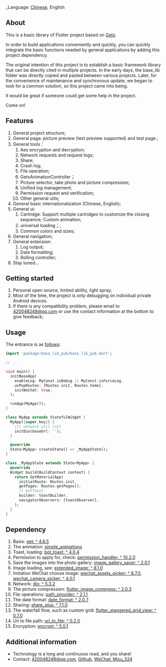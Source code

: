 <!--
This README describes the package. If you publish this package to pub.dev,
this README's contents appear on the landing page for your package.

For information about how to write a good package README, see the guide for
[writing package pages](https://dart.dev/guides/libraries/writing-package-pages).

For general information about developing packages, see the Dart guide for
[creating packages](https://dart.dev/guides/libraries/create-library-packages)
and the Flutter guide for
[developing packages and plugins](https://flutter.dev/developing-packages).
-->
_Language: [Chinese](README.zh-cn.md), English

## About

This is a basic library of Flutter project based on [Getx](https://github.com/jonataslaw/getx/blob/master/README.zh-cn.md).

In order to build applications conveniently and quickly, you can quickly integrate the basic functions needed by general applications by adding this project dependency.

The original intention of this project is to establish a basic framework library that can be directly cited in multiple projects. In the early days, the base_lib folder was directly copied and pasted between various projects. Later, for the convenience of maintenance and synchronous update, we began to look for a common solution, so this project came into being.

It would be great if someone could get some help in the project.

Come on!

## Features

1. General project structure;
2. General page: picture preview (text preview supported) and test page.;
3. General tools：
   1. Aes encryption and decryption;
   2. Network requests and request logs; 
   3. Share; 
   4. Crash log; 
   5. File operation; 
   6. GetxAnimationController； 
   7. Picture selector, take photo and picture compression; 
   8. Unified log management; 
   9. Permission request and verification; 
   10. Other general utils; 
4. General basic internationalization (Chinese, English);
5. General ui:
   1. Cartridge: Support multiple cartridges to customize the closing sequence; Custom animation;
   2. universal loading；;
   3. Common colors and sizes;
6. General navigation;
7. General extension:
   1. Log output;
   2. Date formatting;
   3. Rolling controller;
8. Stay tuned...

## Getting started

1. Personal open source, limited ability, light spray;
2. Most of the time, the project is only debugging on individual private Android devices. 
3. If there is any compatibility problem, please email to [420048248@qq.com](mailto:420048248@qq.com) or use the contact information at the bottom to give feedback;


## Usage

The entrance is as [follows](example/lib/main.dart):

```dart
import 'package:base_lib_pub/base_lib_pub.dart';

// ...

void main() {
  initBaseApp(
    enableLog: MyConst.isDebug || MyConst.isForceLog,
    unPopRoutes: [Routes.init, Routes.home],
    initWeChat: true,
  );

  runApp(MyApp());
}

class MyApp extends StatefulWidget {
  MyApp({super.key}) {
    /// network util init
    initDio(baseUrl: '');
  }

  @override
  State<MyApp> createState() => _MyAppState();
}

class _MyAppState extends State<MyApp> {
  @override
  Widget build(BuildContext context) {
    return GetMaterialApp(
      initialRoute: Routes.init,
      getPages: Routes.getPages(),
      // botToast
      builder: toastBuilder,
      navigatorObservers: [toastObserver],
    );
  }
}
```

## Dependency

1. Basis: [get: ^ 4.6.5](https://pub.dev/packages/get)
2. The animation: [simple_animations](https://pub.dev/packages/simple_animations)
3. Toast, loading: [bot_toast: ^ 4.0.4](https://pub.dev/packages/bot_toast)
4. Permission to apply for, check: [permission_handler: ^ 10.2.0](https://pub.dev/packages/permission_handler)
5. Save the images into the photo gallery: [image_gallery_saver: ^ 2.0.1](https://pub.dev/packages/)
6. Image loading, see: [extended_image: ^ 8.1.0](https://pub.dev/packages/extended_image)
7. Imitation WeChat choose image: [wechat_assets_picker: ^ 8.7.0](https://pub.dev/packages/wechat_assets_picker), [wechat_camera_picker: ^ 4.0.1](https://pub.dev/packages/)
8. Network: [dio: ^ 5.3.2](https://pub.dev/packages/wechat_camera_picker)
9. The picture compression: [flutter_image_compress: ^ 2.0.3](https://pub.dev/packages/flutter_image_compress)
10. File operations: [path_provider: ^ 2.1.1](https://pub.dev/packages/path_provider)
11. The date format: [date_format: ^ 2.0.7](https://pub.dev/packages/date_format)
12. Sharing: [share_plus: ^ 7.1.0](https://pub.dev/packages/share_plus)
13. The waterfall flow, such as custom grid: [flutter_staggered_grid_view: ^ 0.7.0](https://pub.dev/packages/flutter_staggered_grid_view)
14. Uri to file path: [uri_to_file: ^ 0.2.0](https://pub.dev/packages/uri_to_file)
15. Encryption: [encrypt: ^ 5.0.1](https://pub.dev/packages/encrypt)


## Additional information

- Technology is a long and continuous road, and you share!
- Contact:  [420048248@qq.com](mailto:420048248@qq.com), [Github](https://github.com/Static1014/base_lib_pub.git), [WeChat: Misu_324]()
 